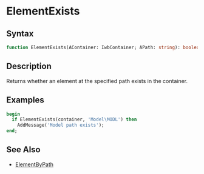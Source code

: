 # ElementExists

## Syntax

```pascal
function ElementExists(AContainer: IwbContainer; APath: string): boolean;
```

## Description

Returns whether an element at the specified path exists in the container.

## Examples

```pascal
begin
  if ElementExists(container, 'Model\MODL') then
    AddMessage('Model path exists');
end;
```

## See Also

- [ElementByPath](IwbContainer_ElementByPath.md)
